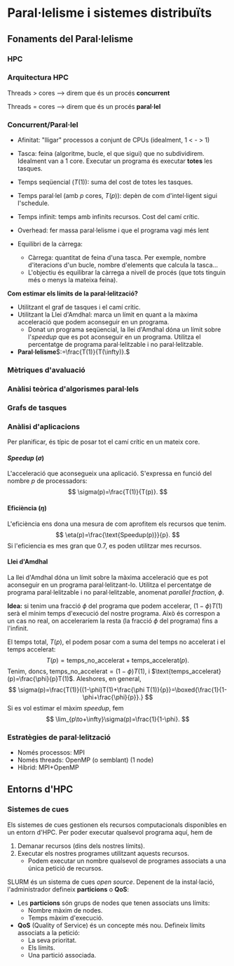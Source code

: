 # Paral·lelisme i sistemes distribuïts

## Fonaments del Paral·lelisme

### HPC

### Arquitectura HPC

Threads > cores --> direm que és un procés **concurrent**

Threads = cores --> direm que és un procés **paral·lel**

### Concurrent/Paral·lel

- Afinitat: "lligar" processos a conjunt de CPUs (idealment, 1 < - > 1)

- Tasca: feina (algoritme, bucle, el que sigui) que no subdividirem. Idealment van a 1 core. Executar un programa és executar **totes** les tasques.

- Temps seqüencial ($T(1)$): suma del cost de totes les tasques.
- Temps paral·lel (amb $p$ cores, $T(p)$): depèn de com d'intel·ligent sigui l'schedule.

- Temps infinit: temps amb infinits recursos. Cost del camí crític.

- Overhead: fer massa paral·lelisme i que el programa vagi més lent

- Equilibri de la càrrega:
  - Càrrega: quantitat de feina d'una tasca. Per exemple, nombre d'iteracions d'un bucle, nombre d'elements que calcula la tasca...
  - L'objectiu és equilibrar la càrrega a nivell de procés (que tots tinguin més o menys la mateixa feina).

**Com estimar els límits de la paral·lelització?**

- Utilitzant el graf de tasques i el camí crític.
- Utilitzant la Llei d'Amdhal: marca un límit en quant a la màxima acceleració que podem aconseguir en un programa.
  - Donat un programa seqüencial, la llei d'Amdhal dóna un límit sobre l'*speedup* que es pot aconseguir en un programa. Utilitza el percentatge de programa paral·lelitzable i no paral·lelitzable.
- **Paral·lelisme**$:=\frac{T(1)}{T(\infty)}.$

### Mètriques d'avaluació

### Anàlisi teòrica d'algorismes paral·lels

### Grafs de tasques

### Anàlisi d'aplicacions

Per planificar, és típic de posar tot el camí crític en un mateix core.

#### *Speedup* ($\sigma$)

L'acceleració que aconsegueix una aplicació. S'expressa en funció del nombre $p$ de processadors:
$$
\sigma(p)=\frac{T(1)}{T(p)}.
$$

#### Eficiència ($\eta$)

L'eficiència ens dona una mesura de com aprofitem els recursos que tenim.
$$
\eta(p)=\frac{\text{Speedup(p)}}{p}.
$$
Si l'eficiencia es mes gran que 0.7, es poden utilitzar mes recursos.

#### Llei d'Amdhal

La llei d'Amdhal dóna un límit sobre la màxima acceleració que es pot aconseguir en un programa paral·lelitzant-lo. Utilitza el percentatge de programa paral·lelitzable i no paral·lelitzable, anomenat *parallel fraction*, $\phi$.

**Idea:** si tenim una fracció $\phi$ del programa que podem accelerar, $(1-\phi)T(1)$ serà el mínim temps d'execució del nostre programa. Això és correspon a un cas no real, on acceleraríem la resta (la fracció $\phi$ del programa) fins a l'infinit.

El temps total, $T(p)$, el podem posar com a suma del temps no accelerat i el temps accelerat:
$$
T(p)=\text{temps_no_accelerat}+\text{temps_accelerat}(p).
$$
Tenim, doncs, $\text{temps_no_accelerat}=(1-\phi)T(1)$, i $\text{temps_accelerat}(p)=\frac{\phi}{p}T(1)$. Aleshores, en general,
$$
\sigma(p)=\frac{T(1)}{(1-\phi)T(1)+\frac{\phi T(1)}{p}}=\boxed{\frac{1}{1-\phi+\frac{\phi}{p}}.}
$$
Si es vol estimar el màxim *speedup*, fem
$$
\lim_{p\to+\infty}\sigma(p)=\frac{1}{1-\phi}.
$$

### Estratègies de paral·lelització

- Només processos: MPI
- Només threads: OpenMP (o semblant) (1 node)
- Híbrid: MPI+OpenMP

## Entorns d'HPC

### Sistemes de cues

Els sistemes de cues gestionen els recursos computacionals disponibles en un entorn d'HPC. Per poder executar qualsevol programa aquí, hem de

1. Demanar recursos (dins dels nostres límits).
2. Executar els nostres programes utilitzant aquests recursos.
   - Podem executar un nombre qualsevol de programes associats a una única petició de recursos.

$\text{SLURM}$ és un sistema de cues *open source*. Depenent de la instal·lació, l'administrador defineix **particions** o **QoS**:

- Les **particions** són grups de nodes que tenen associats uns límits:
  - Nombre màxim de nodes.
  - Temps màxim d'execució.
- **QoS** (Quality of Service) és un concepte més nou. Defineix límits associats a la petició:
  - La seva prioritat.
  - Els límits.
  - Una partició associada.